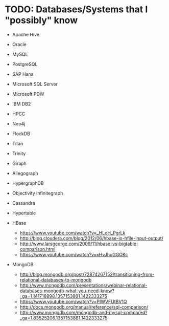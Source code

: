 # TODO: Databases/Systems that I "possibly" know
- Apache Hive
- Oracle
- MySQL
- PostgreSQL
- SAP Hana
- Microsoft SQL Server
- Microsoft PDW
- IBM DB2
- HPCC

- Neo4j
- FlockDB
- Titan
- Trinity
- Giraph
- Allegograph
- HypergraphDB
- Objectivity Infinitegraph
- Cassandra
- Hypertable
- HBase
  - https://www.youtube.com/watch?v=_HLoH_PgrLk
  - http://blog.cloudera.com/blog/2012/06/hbase-io-hfile-input-output/
  - http://www.larsgeorge.com/2009/11/hbase-vs-bigtable-comparison.html
  - https://www.youtube.com/watch?v=xHvJhuGGOKc
- MongoDB
  - http://blog.mongodb.org/post/72874267152/transitioning-from-relational-databases-to-mongodb
  - http://www.mongodb.com/presentations/webinar-relational-databases-mongodb-what-you-need-know?_ga=1.141718898.1357153881.1422333275
  - https://www.youtube.com/watch?v=PIWVFUtBV1Q
  - http://docs.mongodb.org/manual/reference/sql-comparison/
  - http://www.mongodb.com/mongodb-and-mysql-compared?_ga=1.83525206.1357153881.1422333275
